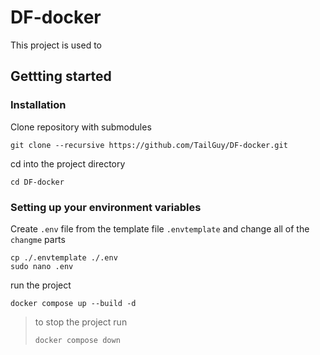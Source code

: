 # DF-docker
This project is used to 

## Gettting started

### Installation

Clone repository with submodules
```
git clone --recursive https://github.com/TailGuy/DF-docker.git
```

cd into the project directory
```
cd DF-docker
```

### Setting up your environment variables

Create `.env` file from the template file `.envtemplate` and change all of the `changme` parts
```
cp ./.envtemplate ./.env
sudo nano .env
```

run the project
```
docker compose up --build -d
```


> to stop the project run
> ```
> docker compose down
> ```
